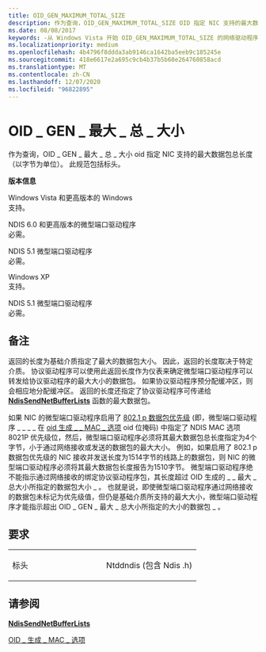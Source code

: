 ```yaml
---
title: OID_GEN_MAXIMUM_TOTAL_SIZE
description: 作为查询，OID_GEN_MAXIMUM_TOTAL_SIZE OID 指定 NIC 支持的最大数据包总长度（以字节为单位）。
ms.date: 08/08/2017
keywords: -从 Windows Vista 开始 OID_GEN_MAXIMUM_TOTAL_SIZE 的网络驱动程序
ms.localizationpriority: medium
ms.openlocfilehash: 4b4796f8ddda3ab9146ca1642ba5eeb9c185245e
ms.sourcegitcommit: 418e6617e2a695c9cb4b37b5b60e264760858acd
ms.translationtype: MT
ms.contentlocale: zh-CN
ms.lasthandoff: 12/07/2020
ms.locfileid: "96822895"
---
```

# <a name="oid_gen_maximum_total_size"></a>OID \_ GEN \_ 最大 \_ 总 \_ 大小


作为查询，OID \_ GEN \_ 最大 \_ 总 \_ 大小 oid 指定 NIC 支持的最大数据包总长度（以字节为单位）。 此规范包括标头。

**版本信息**

<a href="" id="windows-vista-and-later-versions-of-windows"></a>Windows Vista 和更高版本的 Windows  
支持。

<a href="" id="ndis-6-0-and-later-miniport-drivers"></a>NDIS 6.0 和更高版本的微型端口驱动程序  
必需。

<a href="" id="ndis-5-1-miniport-drivers"></a>NDIS 5.1 微型端口驱动程序  
必需。

<a href="" id="windows-xp"></a>Windows XP  
支持。

<a href="" id="ndis-5-1-miniport-drivers"></a>NDIS 5.1 微型端口驱动程序  
必需。

<a name="remarks"></a>备注
-------

返回的长度为基础介质指定了最大的数据包大小。 因此，返回的长度取决于特定介质。 协议驱动程序可以使用此返回长度作为仪表来确定微型端口驱动程序可以转发给协议驱动程序的最大大小的数据包。 如果协议驱动程序预分配缓冲区，则会相应地分配缓冲区。 返回的长度还指定了协议驱动程序可传递给 [**NdisSendNetBufferLists**](/windows-hardware/drivers/ddi/ndis/nf-ndis-ndissendnetbufferlists) 函数的最大数据包。

如果 NIC 的微型端口驱动程序启用了 [802.1 p 数据包优先级](/previous-versions/windows/hardware/network/ff562331(v=vs.85)) (即，微型端口驱动程序 \_ \_ \_ \_ 在 [oid 生成 \_ \_ MAC \_ 选项](oid-gen-mac-options.md) oid 位掩码) 中指定了 NDIS MAC 选项8021P 优先级位，然后，微型端口驱动程序必须将其最大数据包总长度指定为4个字节，小于通过网络接收或发送的数据包的最大大小。 例如，如果启用了 802.1 p 数据包优先级的 NIC 接收并发送长度为1514字节的线路上的数据包，则 NIC 的微型端口驱动程序必须将其最大数据包长度报告为1510字节。 微型端口驱动程序绝不能指示通过网络接收的绑定协议驱动程序包，其长度超过 OID 生成的 \_ \_ 最大 \_ 总大小所指定的数据包大小 \_ 。 也就是说，即使微型端口驱动程序通过网络接收的数据包未标记为优先级值，但仍是基础介质所支持的最大大小，微型端口驱动程序才能指示超出 OID \_ GEN \_ 最大 \_ 总大小所指定的大小的数据包 \_ 。

<a name="requirements"></a>要求
------------

<table>
<colgroup>
<col width="50%" />
<col width="50%" />
</colgroup>
<tbody>
<tr class="odd">
<td><p>标头</p></td>
<td>Ntddndis (包含 Ndis .h) </td>
</tr>
</tbody>
</table>

## <a name="see-also"></a>请参阅


[**NdisSendNetBufferLists**](/windows-hardware/drivers/ddi/ndis/nf-ndis-ndissendnetbufferlists)

[OID \_ 生成 \_ MAC \_ 选项](oid-gen-mac-options.md)

 

